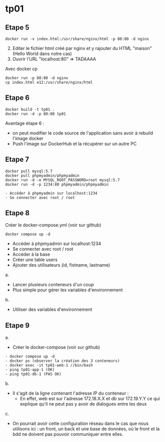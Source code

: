 # tp01

## Etape 5
```
docker run -v index.html:/usr/share/nginx/html -p 80:80 -d nginx
```

2. Editer le fichier html créé par nginx et y rajouter du HTML "maison" (Hello World dans notre cas)
3. Ouvrir l'URL "localhost:80" => TADAAAA


Avec docker cp
```
docker run -p 80:80 -d nginx
cp index.html e12:/usr/share/nginx/html
```

## Etape 6
```
docker build -t tp01 .
docker run -d -p 80:80 tp01
```
Avantage étape 6 : 
- on peut modifier le code source de l'application sans avoir à rebuild l'image docker
- Push l'image sur DockerHub et la récupérer sur un autre PC

## Etape 7
```
docker pull mysql:5.7
docker pull phpmyadmin/phpmyadmin
docker run -d -e MYSQL_ROOT_PASSWORD=root mysql:5.7
docker run -d -p 1234:80 phpmyadmin/phpmyadmin

- Accéder à phpmyadmin sur localhost:1234
- Se connecter avec root / root
```
## Etape 8
Créer le docker-compose.yml (voir sur github)
```
docker compose up -d
```
- Accéder à phpmyadmin sur localhost:1234
- Se connecter avec root / root
- Accéder à la base
- Créer une table users
- Ajouter des utilisateurs (id, fistname, lastname)

a.
- Lancer plusieurs conteneurs d'un coup
- Plus simple pour gérer les variables d'environnement


b. 
- Utiliser des variables d'environnement


## Etape 9
a.

- Créer le docker-compose (voir sur github)
```
- docker compose up -d
- docker ps (observer la création des 3 conteneurs)
- docker exec -it tp01-web-1 //bin/bash
- ping tp01-app-1 (OK)
- ping tp01-db-1 (PAS OK)
```

b.
- Il s'agit de la ligne contenant l'adresse IP du conteneur : 
  - En effet, web est sur l'adresse 172.18.X.X et db sur 172.19.Y.Y ce qui explique qu'il ne peut pas y avoir de dialogues entre les deux

c.
- On pourrait avoir cette configuration réseau dans le cas que nous utilisons ici : un front, un back et une base de données, où le front et la bdd ne doivent pas pouvoir communiquer entre elles.
